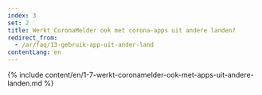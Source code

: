 ```yaml
---
index: 3
set: 2
title: Werkt CoronaMelder ook met corona-apps uit andere landen?
redirect_from: 
  - /ar/faq/13-gebruik-app-uit-ander-land
contentLang: en
---
```

{% include content/en/1-7-werkt-coronamelder-ook-met-apps-uit-andere-landen.md %}
